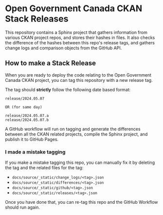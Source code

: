 # Open Government Canada CKAN Stack Releases

This repository contains a Sphinx project that gathers information from various CKAN project repos, and stores their hashes in files. It also checks the difference of the hashes between this repo's release tags, and gathers change logs and comparison objects from the GitHub API.

## How to make a Stack Release

When you are ready to deploy the code relating to the Open Government Canada CKAN project, you can tag this repository with a new release tag.

The tag should **strictly** follow the following date based format:

```
release/2024.05.07

OR (for same day)

release/2024.05.07.a
release/2024.05.07.b
```

A GitHub workflow will run on tagging and generate the differences between all the CKAN related projects, compile the Sphinx project, and publish it to GitHub Pages.

### I made a mistake tagging

If you make a mistake tagging this repo, you can manually fix it by deleting the tag and the related files for the tag:

* `docs/source/_static/change_logs/<tag>.json`
* `docs/source/_static/differences/<tag>.json`
* `docs/source/_static/github/<tag>.json`
* `docs/source/_static/releases/<tag>.json`

Once you have done that, you can re-tag this repo and the GitHub Workflow should run again.
